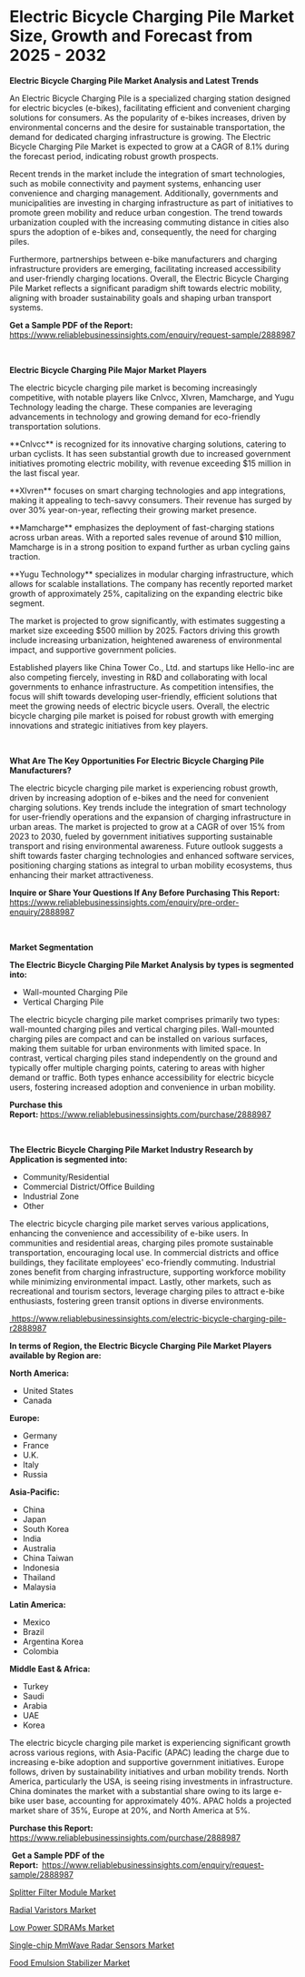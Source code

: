 <p><h1>Electric Bicycle Charging Pile Market Size, Growth and Forecast from 2025 - 2032</h1></p><p><strong>Electric Bicycle Charging Pile Market Analysis and Latest Trends</strong></p>
<p><p>An Electric Bicycle Charging Pile is a specialized charging station designed for electric bicycles (e-bikes), facilitating efficient and convenient charging solutions for consumers. As the popularity of e-bikes increases, driven by environmental concerns and the desire for sustainable transportation, the demand for dedicated charging infrastructure is growing. The Electric Bicycle Charging Pile Market is expected to grow at a CAGR of 8.1% during the forecast period, indicating robust growth prospects.</p><p>Recent trends in the market include the integration of smart technologies, such as mobile connectivity and payment systems, enhancing user convenience and charging management. Additionally, governments and municipalities are investing in charging infrastructure as part of initiatives to promote green mobility and reduce urban congestion. The trend towards urbanization coupled with the increasing commuting distance in cities also spurs the adoption of e-bikes and, consequently, the need for charging piles.</p><p>Furthermore, partnerships between e-bike manufacturers and charging infrastructure providers are emerging, facilitating increased accessibility and user-friendly charging locations. Overall, the Electric Bicycle Charging Pile Market reflects a significant paradigm shift towards electric mobility, aligning with broader sustainability goals and shaping urban transport systems.</p></p>
<p><strong>Get a Sample PDF of the Report:&nbsp;</strong> <a href="https://www.reliablebusinessinsights.com/enquiry/request-sample/2888987?utm_campaign=3093&utm_medium=2&utm_source=Github&utm_content=ia&utm_term=14032025&utm_id=electric-bicycle-charging-pile">https://www.reliablebusinessinsights.com/enquiry/request-sample/2888987</a></p>
<p>&nbsp;</p>
<p><strong>Electric Bicycle Charging Pile Major Market Players</strong></p>
<p><p>The electric bicycle charging pile market is becoming increasingly competitive, with notable players like Cnlvcc, Xlvren, Mamcharge, and Yugu Technology leading the charge. These companies are leveraging advancements in technology and growing demand for eco-friendly transportation solutions.</p><p>**Cnlvcc** is recognized for its innovative charging solutions, catering to urban cyclists. It has seen substantial growth due to increased government initiatives promoting electric mobility, with revenue exceeding $15 million in the last fiscal year.</p><p>**Xlvren** focuses on smart charging technologies and app integrations, making it appealing to tech-savvy consumers. Their revenue has surged by over 30% year-on-year, reflecting their growing market presence.</p><p>**Mamcharge** emphasizes the deployment of fast-charging stations across urban areas. With a reported sales revenue of around $10 million, Mamcharge is in a strong position to expand further as urban cycling gains traction.</p><p>**Yugu Technology** specializes in modular charging infrastructure, which allows for scalable installations. The company has recently reported market growth of approximately 25%, capitalizing on the expanding electric bike segment. </p><p>The market is projected to grow significantly, with estimates suggesting a market size exceeding $500 million by 2025. Factors driving this growth include increasing urbanization, heightened awareness of environmental impact, and supportive government policies.</p><p>Established players like China Tower Co., Ltd. and startups like Hello-inc are also competing fiercely, investing in R&D and collaborating with local governments to enhance infrastructure. As competition intensifies, the focus will shift towards developing user-friendly, efficient solutions that meet the growing needs of electric bicycle users. Overall, the electric bicycle charging pile market is poised for robust growth with emerging innovations and strategic initiatives from key players.</p></p>
<p>&nbsp;</p>
<p><strong>What Are The Key Opportunities For Electric Bicycle Charging Pile Manufacturers?</strong></p>
<p><p>The electric bicycle charging pile market is experiencing robust growth, driven by increasing adoption of e-bikes and the need for convenient charging solutions. Key trends include the integration of smart technology for user-friendly operations and the expansion of charging infrastructure in urban areas. The market is projected to grow at a CAGR of over 15% from 2023 to 2030, fueled by government initiatives supporting sustainable transport and rising environmental awareness. Future outlook suggests a shift towards faster charging technologies and enhanced software services, positioning charging stations as integral to urban mobility ecosystems, thus enhancing their market attractiveness.</p></p>
<p><strong>Inquire or Share Your Questions If Any Before Purchasing This Report:</strong> <a href="https://www.reliablebusinessinsights.com/enquiry/pre-order-enquiry/2888987?utm_campaign=3093&utm_medium=2&utm_source=Github&utm_content=ia&utm_term=14032025&utm_id=electric-bicycle-charging-pile">https://www.reliablebusinessinsights.com/enquiry/pre-order-enquiry/2888987</a></p>
<p>&nbsp;</p>
<p><strong>Market Segmentation</strong></p>
<p><strong>The Electric Bicycle Charging Pile Market Analysis by types is segmented into:</strong></p>
<p><ul><li>Wall-mounted Charging Pile</li><li>Vertical Charging Pile</li></ul></p>
<p><p>The electric bicycle charging pile market comprises primarily two types: wall-mounted charging piles and vertical charging piles. Wall-mounted charging piles are compact and can be installed on various surfaces, making them suitable for urban environments with limited space. In contrast, vertical charging piles stand independently on the ground and typically offer multiple charging points, catering to areas with higher demand or traffic. Both types enhance accessibility for electric bicycle users, fostering increased adoption and convenience in urban mobility.</p></p>
<p><strong>Purchase this Report:&nbsp;</strong><a href="https://www.reliablebusinessinsights.com/purchase/2888987?utm_campaign=3093&utm_medium=2&utm_source=Github&utm_content=ia&utm_term=14032025&utm_id=electric-bicycle-charging-pile">https://www.reliablebusinessinsights.com/purchase/2888987</a></p>
<p>&nbsp;</p>
<p><strong>The Electric Bicycle Charging Pile Market Industry Research by Application is segmented into:</strong></p>
<p><ul><li>Community/Residential</li><li>Commercial District/Office Building</li><li>Industrial Zone</li><li>Other</li></ul></p>
<p><p>The electric bicycle charging pile market serves various applications, enhancing the convenience and accessibility of e-bike users. In communities and residential areas, charging piles promote sustainable transportation, encouraging local use. In commercial districts and office buildings, they facilitate employees' eco-friendly commuting. Industrial zones benefit from charging infrastructure, supporting workforce mobility while minimizing environmental impact. Lastly, other markets, such as recreational and tourism sectors, leverage charging piles to attract e-bike enthusiasts, fostering green transit options in diverse environments.</p></p>
<p><a href="https://www.reliablebusinessinsights.com/electric-bicycle-charging-pile-r2888987?utm_campaign=3093&utm_medium=2&utm_source=Github&utm_content=ia&utm_term=14032025&utm_id=electric-bicycle-charging-pile">&nbsp;https://www.reliablebusinessinsights.com/electric-bicycle-charging-pile-r2888987</a></p>
<p><strong>In terms of Region, the Electric Bicycle Charging Pile Market Players available by Region are:</strong></p>
<p>
    <p> <strong> North America: </strong>
        <ul>
            <li>United States</li>
            <li>Canada</li>
        </ul>
        </p> 
    <p> <strong> Europe: </strong>
        <ul>
            <li>Germany</li>
            <li>France</li>
            <li>U.K.</li>
            <li>Italy</li>
            <li>Russia</li>
        </ul>
        </p> 
    <p> <strong> Asia-Pacific: </strong>
        <ul>
            <li>China</li>
            <li>Japan</li>
            <li>South Korea</li>
            <li>India</li>
            <li>Australia</li>
            <li>China Taiwan</li>
            <li>Indonesia</li>
            <li>Thailand</li>
            <li>Malaysia</li>
        </ul>
        </p> 
    <p> <strong> Latin America: </strong>
        <ul>
            <li>Mexico</li>
            <li>Brazil</li>
            <li>Argentina Korea</li>
            <li>Colombia</li>
        </ul>
        </p> 
    <p> <strong> Middle East & Africa: </strong>
        <ul>
            <li>Turkey</li>
            <li>Saudi</li>
            <li>Arabia</li>
            <li>UAE</li>
            <li>Korea</li>
        </ul>
    </p>
    </p>
<p><p>The electric bicycle charging pile market is experiencing significant growth across various regions, with Asia-Pacific (APAC) leading the charge due to increasing e-bike adoption and supportive government initiatives. Europe follows, driven by sustainability initiatives and urban mobility trends. North America, particularly the USA, is seeing rising investments in infrastructure. China dominates the market with a substantial share owing to its large e-bike user base, accounting for approximately 40%. APAC holds a projected market share of 35%, Europe at 20%, and North America at 5%.</p></p>
<p><strong>Purchase this Report: </strong><a href="https://www.reliablebusinessinsights.com/purchase/2888987?utm_campaign=3093&utm_medium=2&utm_source=Github&utm_content=ia&utm_term=14032025&utm_id=electric-bicycle-charging-pile">https://www.reliablebusinessinsights.com/purchase/2888987</a></p>
<p>&nbsp;<strong>Get a Sample PDF of the Report:&nbsp;&nbsp;</strong><a href="https://www.reliablebusinessinsights.com/enquiry/request-sample/2888987?utm_campaign=3093&utm_medium=2&utm_source=Github&utm_content=ia&utm_term=14032025&utm_id=electric-bicycle-charging-pile">https://www.reliablebusinessinsights.com/enquiry/request-sample/2888987</a></p>
<p><strong></strong></p>
<p><p><a href="https://www.linkedin.com/pulse/understanding-supply-demand-dynamics-insights-from-splitter-filter-9doye?utm_campaign=3093&utm_medium=2&utm_source=Github&utm_content=ia&utm_term=14032025&utm_id=electric-bicycle-charging-pile">Splitter Filter Module Market</a></p><p><a href="https://www.linkedin.com/pulse/radial-varistors-market-trend-projected-continue-rapid-growth-u8cle?utm_campaign=3093&utm_medium=2&utm_source=Github&utm_content=ia&utm_term=14032025&utm_id=electric-bicycle-charging-pile">Radial Varistors Market</a></p><p><a href="https://www.linkedin.com/pulse/low-power-sdrams-market-size-global-revenue-sales-volume-share-oi42e?utm_campaign=3093&utm_medium=2&utm_source=Github&utm_content=ia&utm_term=14032025&utm_id=electric-bicycle-charging-pile">Low Power SDRAMs Market</a></p><p><a href="https://www.linkedin.com/pulse/in-depth-single-chip-mmwave-radar-sensors-market-analysis-trends-xmy0e?utm_campaign=3093&utm_medium=2&utm_source=Github&utm_content=ia&utm_term=14032025&utm_id=electric-bicycle-charging-pile">Single-chip MmWave Radar Sensors Market</a></p><p><a href="https://www.linkedin.com/pulse/scope-trends-food-emulsion-stabilizer-market-latest-dynamics-future-nwbje?utm_campaign=3093&utm_medium=2&utm_source=Github&utm_content=ia&utm_term=14032025&utm_id=electric-bicycle-charging-pile">Food Emulsion Stabilizer Market</a></p></p>